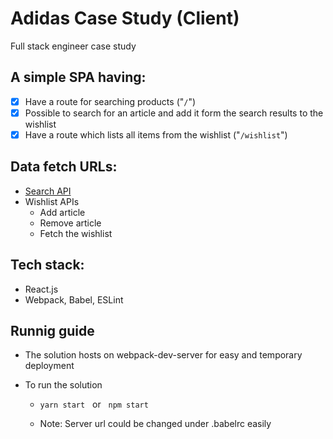 # Adidas Case Study (Client)
Full stack engineer case study

## A simple SPA having:
- [x] Have a route for searching products ("```/```")
- [x] Possible to search for an article and add it form the search results to the wishlist
- [x] Have a route which lists all items from the wishlist ("```/wishlist```")

## Data fetch URLs:
- [Search API](https://www.adidas.co.uk/api/{searchQuery})
- Wishlist APIs
    - Add article
    - Remove article
    - Fetch the wishlist

## Tech stack:
- React.js
- Webpack, Babel, ESLint

## Runnig guide
- The solution hosts on webpack-dev-server for easy and temporary deployment

- To run the solution
    - ```yarn start```
    &nbsp;&nbsp;or&nbsp;&nbsp;
    ```npm start```

    - Note: Server url could be changed under .babelrc easily